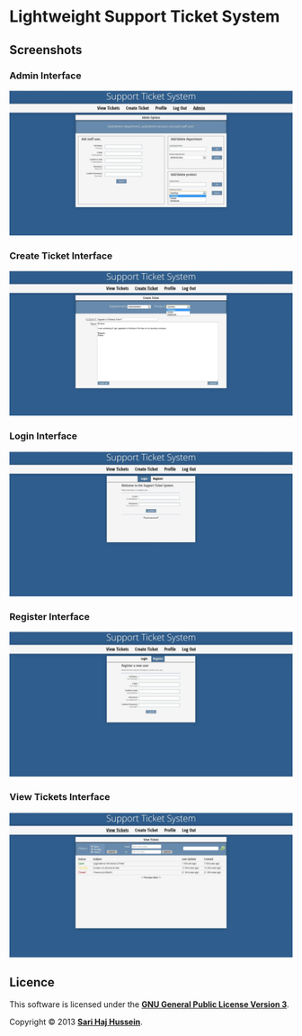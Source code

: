 # Lightweight Support Ticket System

## Screenshots

### Admin Interface
![Admin Interface](./screenshots/Admin%20Interface.jpg)

### Create Ticket Interface
![Create Ticket Interface](./screenshots/Create%20Ticket%20Interface.jpg)

### Login Interface
![Login Interface](./screenshots/Login%20Interface.jpg)

### Register Interface
![Register Interface](./screenshots/Register%20Interface.jpg)

### View Tickets Interface
![View Tickets Interface](./screenshots/View%20Tickets%20Interface.jpg)

## Licence

This software is licensed under the **[GNU General Public License Version 3](./LICENSE)**.

Copyright &copy; 2013 **[Sari Haj Hussein](http://sarihh.info)**.